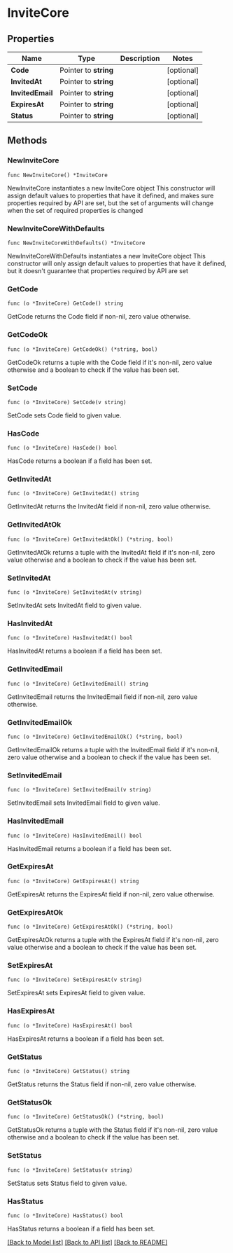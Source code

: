 # InviteCore

## Properties

Name | Type | Description | Notes
------------ | ------------- | ------------- | -------------
**Code** | Pointer to **string** |  | [optional] 
**InvitedAt** | Pointer to **string** |  | [optional] 
**InvitedEmail** | Pointer to **string** |  | [optional] 
**ExpiresAt** | Pointer to **string** |  | [optional] 
**Status** | Pointer to **string** |  | [optional] 

## Methods

### NewInviteCore

`func NewInviteCore() *InviteCore`

NewInviteCore instantiates a new InviteCore object
This constructor will assign default values to properties that have it defined,
and makes sure properties required by API are set, but the set of arguments
will change when the set of required properties is changed

### NewInviteCoreWithDefaults

`func NewInviteCoreWithDefaults() *InviteCore`

NewInviteCoreWithDefaults instantiates a new InviteCore object
This constructor will only assign default values to properties that have it defined,
but it doesn't guarantee that properties required by API are set

### GetCode

`func (o *InviteCore) GetCode() string`

GetCode returns the Code field if non-nil, zero value otherwise.

### GetCodeOk

`func (o *InviteCore) GetCodeOk() (*string, bool)`

GetCodeOk returns a tuple with the Code field if it's non-nil, zero value otherwise
and a boolean to check if the value has been set.

### SetCode

`func (o *InviteCore) SetCode(v string)`

SetCode sets Code field to given value.

### HasCode

`func (o *InviteCore) HasCode() bool`

HasCode returns a boolean if a field has been set.

### GetInvitedAt

`func (o *InviteCore) GetInvitedAt() string`

GetInvitedAt returns the InvitedAt field if non-nil, zero value otherwise.

### GetInvitedAtOk

`func (o *InviteCore) GetInvitedAtOk() (*string, bool)`

GetInvitedAtOk returns a tuple with the InvitedAt field if it's non-nil, zero value otherwise
and a boolean to check if the value has been set.

### SetInvitedAt

`func (o *InviteCore) SetInvitedAt(v string)`

SetInvitedAt sets InvitedAt field to given value.

### HasInvitedAt

`func (o *InviteCore) HasInvitedAt() bool`

HasInvitedAt returns a boolean if a field has been set.

### GetInvitedEmail

`func (o *InviteCore) GetInvitedEmail() string`

GetInvitedEmail returns the InvitedEmail field if non-nil, zero value otherwise.

### GetInvitedEmailOk

`func (o *InviteCore) GetInvitedEmailOk() (*string, bool)`

GetInvitedEmailOk returns a tuple with the InvitedEmail field if it's non-nil, zero value otherwise
and a boolean to check if the value has been set.

### SetInvitedEmail

`func (o *InviteCore) SetInvitedEmail(v string)`

SetInvitedEmail sets InvitedEmail field to given value.

### HasInvitedEmail

`func (o *InviteCore) HasInvitedEmail() bool`

HasInvitedEmail returns a boolean if a field has been set.

### GetExpiresAt

`func (o *InviteCore) GetExpiresAt() string`

GetExpiresAt returns the ExpiresAt field if non-nil, zero value otherwise.

### GetExpiresAtOk

`func (o *InviteCore) GetExpiresAtOk() (*string, bool)`

GetExpiresAtOk returns a tuple with the ExpiresAt field if it's non-nil, zero value otherwise
and a boolean to check if the value has been set.

### SetExpiresAt

`func (o *InviteCore) SetExpiresAt(v string)`

SetExpiresAt sets ExpiresAt field to given value.

### HasExpiresAt

`func (o *InviteCore) HasExpiresAt() bool`

HasExpiresAt returns a boolean if a field has been set.

### GetStatus

`func (o *InviteCore) GetStatus() string`

GetStatus returns the Status field if non-nil, zero value otherwise.

### GetStatusOk

`func (o *InviteCore) GetStatusOk() (*string, bool)`

GetStatusOk returns a tuple with the Status field if it's non-nil, zero value otherwise
and a boolean to check if the value has been set.

### SetStatus

`func (o *InviteCore) SetStatus(v string)`

SetStatus sets Status field to given value.

### HasStatus

`func (o *InviteCore) HasStatus() bool`

HasStatus returns a boolean if a field has been set.


[[Back to Model list]](../README.md#documentation-for-models) [[Back to API list]](../README.md#documentation-for-api-endpoints) [[Back to README]](../README.md)


